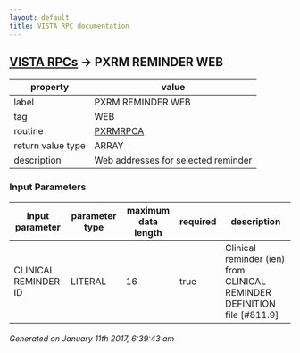 ```yaml
---
layout: default
title: VISTA RPC documentation
---
```




## [VISTA RPCs](TableOfContent.md) &#8594; PXRM REMINDER WEB 

 property | value 
--- | --- 
 label | PXRM REMINDER WEB
 tag | WEB
 routine | [PXRMRPCA](http://code.osehra.org/dox/Routine_PXRMRPCA_source.html)
 return value type | ARRAY
 description | Web addresses for selected reminder

### Input Parameters

| input parameter | parameter type | maximum data length | required | description | 
| --- | --- | --- | --- | --- | 
| CLINICAL REMINDER ID | LITERAL | 16 | true | Clinical reminder (ien) from CLINICAL REMINDER DEFINITION file [#811.9] | 




 ###### Generated on January 11th 2017, 6:39:43 am